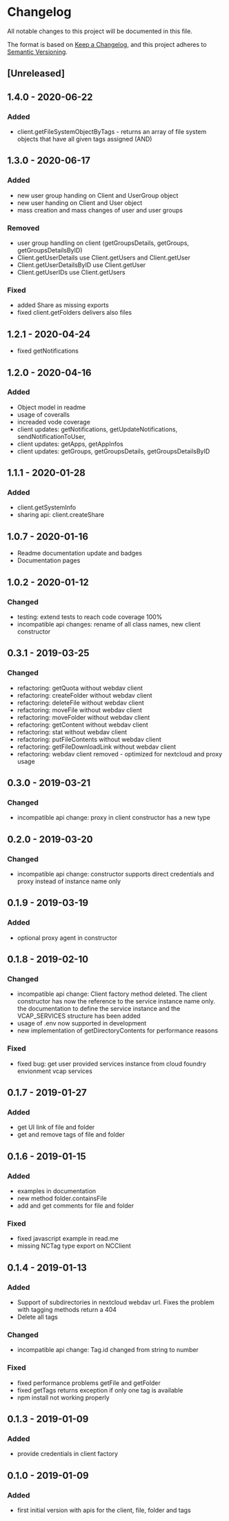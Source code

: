 # Changelog
All notable changes to this project will be documented in this file.

The format is based on [Keep a Changelog](https://keepachangelog.com/en/1.0.0/),
and this project adheres to [Semantic Versioning](https://semver.org/spec/v2.0.0.html).

## [Unreleased]

## 1.4.0 - 2020-06-22
### Added
- client.getFileSystemObjectByTags - returns an array of file system objects that have all given tags assigned (AND)

## 1.3.0 - 2020-06-17
### Added
- new user group handing on Client and UserGroup object
- new user handing on Client and User object
- mass creation and mass changes of user and user groups

### Removed
- user group handling on client (getGroupsDetails, getGroups, getGroupsDetailsByID)
- Client.getUserDetails use Client.getUsers and Client.getUser
- Client.getUserDetailsByID use Client.getUser
- Client.getUserIDs use Client.getUsers

### Fixed
- added Share as missing exports
- fixed client.getFolders delivers also files

## 1.2.1 - 2020-04-24
- fixed getNotifications

## 1.2.0 - 2020-04-16

### Added
- Object model in readme 
- usage of coveralls
- increaded vode coverage
- client updates: getNotifications, getUpdateNotifications, sendNotificationToUser, 
- client updates: getApps, getAppInfos
- client updates: getGroups, getGroupsDetails, getGroupsDetailsByID 

## 1.1.1 - 2020-01-28
### Added
- client.getSystemInfo
- sharing api: client.createShare

## 1.0.7 - 2020-01-16
- Readme documentation update and badges
- Documentation pages

## 1.0.2 - 2020-01-12
### Changed
- testing: extend tests to reach code coverage 100%
- incompatible api changes: rename of all class names, new client constructor

## 0.3.1 - 2019-03-25
### Changed
- refactoring: getQuota without webdav client
- refactoring: createFolder without webdav client
- refactoring: deleteFile without webdav client
- refactoring: moveFile without webdav client
- refactoring: moveFolder without webdav client
- refactoring: getContent without webdav client
- refactoring: stat without webdav client
- refactoring: putFileContents without webdav client
- refactoring: getFileDownloadLink without webdav client
- refactoring: webdav client removed - optimized for nextcloud and proxy usage

## 0.3.0 - 2019-03-21
### Changed
- incompatible api change: proxy in client constructor has a new type

## 0.2.0 - 2019-03-20
### Changed
- incompatible api change: constructor supports direct credentials and proxy instead of instance name only

## 0.1.9 - 2019-03-19
### Added
- optional proxy agent in constructor

## 0.1.8 - 2019-02-10
### Changed
- incompatible api change: Client factory method deleted. The client constructor has now the reference to the service instance name only. the documentation to define the service instance and the VCAP_SERVICES structure has been added
- usage of .env now supported in development
- new implementation of getDirectoryContents for performance reasons
### Fixed
- fixed bug: get user provided services instance from cloud foundry envionment vcap services

## 0.1.7 - 2019-01-27
### Added
- get UI link of file and folder
- get and remove tags of file and folder

## 0.1.6 - 2019-01-15
### Added
- examples in documentation
- new method folder.containsFile 
- add and get comments for file and folder
### Fixed
- fixed javascript example in read.me
- missing NCTag type export on NCClient

## 0.1.4 - 2019-01-13
### Added
- Support of subdirectories in nextcloud webdav url. Fixes the problem with tagging methods return a 404 
- Delete all tags
### Changed
- incompatible api change: Tag.id changed from string to number
### Fixed
- fixed performance problems getFile and getFolder
- fixed getTags returns exception if only one tag is available
- npm install not working properly

## 0.1.3 - 2019-01-09
### Added
- provide credentials in client factory
## 0.1.0 - 2019-01-09
### Added
- first initial version with apis for the client, file, folder and tags

